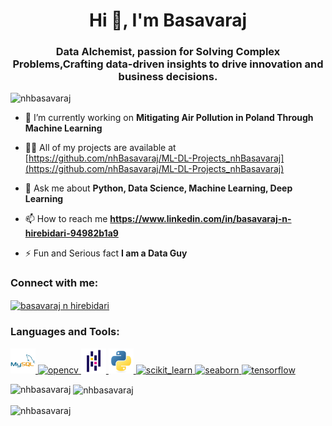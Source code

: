 <h1 align="center">Hi 👋, I'm Basavaraj</h1>
<h3 align="center">Data Alchemist, passion for Solving Complex Problems,Crafting data-driven insights to drive innovation and business decisions.</h3>

<p align="left"> <img src="https://komarev.com/ghpvc/?username=nhbasavaraj&label=Profile%20views&color=0e75b6&style=flat" alt="nhbasavaraj" /> </p>

- 🔭 I’m currently working on **Mitigating Air Pollution in Poland Through Machine Learning**

- 👨‍💻 All of my projects are available at [https://github.com/nhBasavaraj/ML-DL-Projects_nhBasavaraj](https://github.com/nhBasavaraj/ML-DL-Projects_nhBasavaraj)

- 💬 Ask me about **Python, Data Science, Machine Learning, Deep Learning**

- 📫 How to reach me **https://www.linkedin.com/in/basavaraj-n-hirebidari-94982b1a9**

- ⚡ Fun and Serious fact **I am a Data Guy**

<h3 align="left">Connect with me:</h3>
<p align="left">
<a href="https://linkedin.com/in/basavaraj n hirebidari" target="blank"><img align="center" src="https://raw.githubusercontent.com/rahuldkjain/github-profile-readme-generator/master/src/images/icons/Social/linked-in-alt.svg" alt="basavaraj n hirebidari" height="30" width="40" /></a>
</p>

<h3 align="left">Languages and Tools:</h3>
<p align="left"> <a href="https://www.mysql.com/" target="_blank" rel="noreferrer"> <img src="https://raw.githubusercontent.com/devicons/devicon/master/icons/mysql/mysql-original-wordmark.svg" alt="mysql" width="40" height="40"/> </a> <a href="https://opencv.org/" target="_blank" rel="noreferrer"> <img src="https://www.vectorlogo.zone/logos/opencv/opencv-icon.svg" alt="opencv" width="40" height="40"/> </a> <a href="https://pandas.pydata.org/" target="_blank" rel="noreferrer"> <img src="https://raw.githubusercontent.com/devicons/devicon/2ae2a900d2f041da66e950e4d48052658d850630/icons/pandas/pandas-original.svg" alt="pandas" width="40" height="40"/> </a> <a href="https://www.python.org" target="_blank" rel="noreferrer"> <img src="https://raw.githubusercontent.com/devicons/devicon/master/icons/python/python-original.svg" alt="python" width="40" height="40"/> </a> <a href="https://scikit-learn.org/" target="_blank" rel="noreferrer"> <img src="https://upload.wikimedia.org/wikipedia/commons/0/05/Scikit_learn_logo_small.svg" alt="scikit_learn" width="40" height="40"/> </a> <a href="https://seaborn.pydata.org/" target="_blank" rel="noreferrer"> <img src="https://seaborn.pydata.org/_images/logo-mark-lightbg.svg" alt="seaborn" width="40" height="40"/> </a> <a href="https://www.tensorflow.org" target="_blank" rel="noreferrer"> <img src="https://www.vectorlogo.zone/logos/tensorflow/tensorflow-icon.svg" alt="tensorflow" width="40" height="40"/> </a> </p>

<p><img align="left" src="https://github-readme-stats.vercel.app/api/top-langs?username=nhbasavaraj&show_icons=true&locale=en&layout=compact" alt="nhbasavaraj" /></p>

<p>&nbsp;<img align="center" src="https://github-readme-stats.vercel.app/api?username=nhbasavaraj&show_icons=true&locale=en" alt="nhbasavaraj" /></p>

<p><img align="center" src="https://github-readme-streak-stats.herokuapp.com/?user=nhbasavaraj&" alt="nhbasavaraj" /></p>
